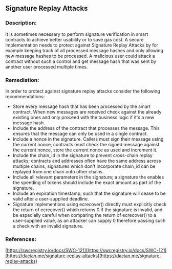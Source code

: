## Signature Replay Attacks

### Description:
It is sometimes necessary to perform signature verification in smart contracts to achieve better usability or to save gas cost. A secure implementation needs to protect against Signature Replay Attacks by for example keeping track of all processed message hashes and only allowing new message hashes to be processed. A malicious user could attack a contract without such a control and get message hash that was sent by another user processed multiple times.

### Remediation:
In order to protect against signature replay attacks consider the following recommendations:

- Store every message hash that has been processed by the smart contract. When new messages are received check against the already existing ones and only proceed with the business logic if it's a new message hash.
- Include the address of the contract that processes the message. This ensures that the message can only be used in a single contract.
- Include a nonce in the signature. Callers must sign their message using the current nonce, contracts must check the signed message against the current nonce, store the current nonce as used and increment it.
- Include the chain_id in the signature to prevent cross-chain replay attacks; contracts and addresses often have the same address across multiple chains, signatures which don't incorporate chain_id can be replayed from one chain onto other chains.
- Include all relevant parameters in the signature; a signature the enables the spending of tokens should include the exact amount as part of the signature.
- Include an expiration timestamp, such that the signature will cease to be valid after a user-supplied deadline.
- Signature implementions using ecrecover() directly must explicitly check the return of ecrecover() which returns 0 if the signature is invalid, and be especially careful when comparing the return of ecrecover() to a user-supplied value, as an attacker can supply 0 therefore passing such a check with an invalid signature.

### References:
[https://swcregistry.io/docs/SWC-121](https://swcregistry.io/docs/SWC-121)
[https://dacian.me/signature-replay-attacks](https://dacian.me/signature-replay-attacks)